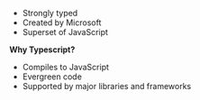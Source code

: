 - Strongly typed
- Created by Microsoft
- Superset of JavaScript

**Why Typescript?**
- Compiles to JavaScript
- Evergreen code
- Supported by major libraries and frameworks